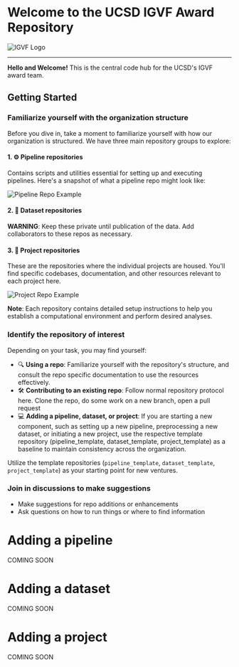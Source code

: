 # Welcome to the UCSD IGVF Award Repository

![IGVF Logo](URL_OF_YOUR_LOGO.png)

---

**Hello and Welcome!** This is the central code hub for the UCSD's IGVF award team.

## Getting Started

### Familiarize yourself with the organization structure
Before you dive in, take a moment to familiarize yourself with how our organization is structured. We have three main repository groups to explore:

#### 1. :gear: Pipeline repositories 
Contains scripts and utilities essential for setting up and executing pipelines. Here's a snapshot of what a pipeline repo might look like:

![Pipeline Repo Example](URL_OF_PIPELINE_REPO_IMAGE.png)

#### 2. :file_folder: Dataset repositories 
**WARNING**: Keep these private until publication of the data. Add collaborators to these repos as necessary.

#### 3. :open_file_folder: Project repositories 
These are the repositories where the individual projects are housed. You'll find specific codebases, documentation, and other resources relevant to each project here.

![Project Repo Example](URL_OF_PROJECT_REPO_IMAGE.png)

**Note**: Each repository contains detailed setup instructions to help you establish a computational environment and perform desired analyses.

### Identify the repository of interest
Depending on your task, you may find yourself:

- :mag: **Using a repo**: Familiarize yourself with the repository's structure, and consult the repo specific documentation to use the resources effectively.
- :hammer_and_wrench: **Contributing to an existing repo**: Follow normal repository protocol here. Clone the repo, do some work on a new branch, open a pull request
- :computer: **Adding a pipeline, dataset, or project**: If you are starting a new component, such as setting up a new pipeline, preprocessing a new dataset, or initiating a new project, use the respective template repository (pipeline_template, dataset_template, project_template) as a baseline to maintain consistency across the organization.

Utilize the template repositories (`pipeline_template`, `dataset_template`, `project_template`) as your starting point for new ventures.

### Join in discussions to make suggestions
- Make suggestions for repo additions or enhancements
- Ask questions on how to run things or where to find information

# Adding a pipeline
COMING SOON

# Adding a dataset
COMING SOON

# Adding a project
COMING SOON

